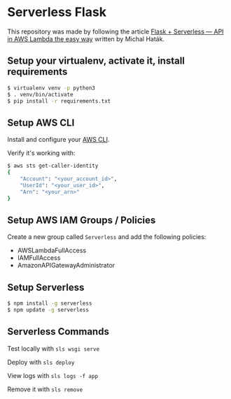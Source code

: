 # Serverless Flask

This repository was made by following the article [Flask + Serverless — API in AWS Lambda the easy way](https://medium.com/@Twistacz/flask-serverless-api-in-aws-lambda-the-easy-way-a445a8805028) written by Michal Haták.

## Setup your virtualenv, activate it, install requirements

```bash
$ virtualenv venv -p python3
$ . venv/bin/activate
$ pip install -r requirements.txt
```

## Setup AWS CLI

Install and configure your [AWS CLI](https://docs.aws.amazon.com/cli/latest/userguide/cli-chap-install.html).

Verify it's working with:

```bash
$ aws sts get-caller-identity
{
    "Account": "<your_account_id>",
    "UserId": "<your_user_id>",
    "Arn": "<your_arn>"
}
```

## Setup AWS IAM Groups / Policies

Create a new group called `Serverless` and add the following policies:

* AWSLambdaFullAccess
* IAMFullAccess
* AmazonAPIGatewayAdministrator

## Setup Serverless

```bash
$ npm install -g serverless
$ npm update -g serverless
```

## Serverless Commands

Test locally with `sls wsgi serve`

Deploy with `sls deploy`

View logs with `sls logs -f app`

Remove it with `sls remove`
